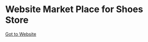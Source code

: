 # Website Market Place for Shoes Store
[Got to Website](https://michaeltan99.github.io/ShoesStore/)
